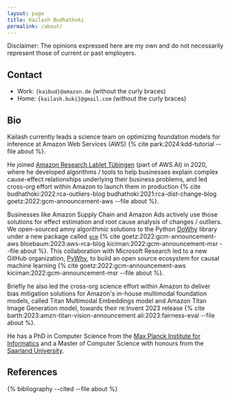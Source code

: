 ```yaml
---
layout: page
title: Kailash Budhathoki
permalink: /about/
---
```


Disclaimer: The opinions expressed here are my own and do not necessarily represent those of current or past employers.

## Contact

- Work: `{kaibud}@amazon.de`       (without the curly braces)
- Home: `{kailash.buki}@gmail.com` (without the curly braces)


## Bio

Kailash currently leads a science team on optimizing foundation models for inference at Amazon Web Services (AWS) {% cite park:2024:kdd-tutorial --file about %}.

He joined [Amazon Research Lablet Tübingen](https://www.amazon.science/latest-news/amazons-fourth-r-d-center-in-germany-is-dedicated-to-open-ai-research) (part of AWS AI) in 2020, where he developed algorithms / tools to help businesses explain complex cause-effect relationships underlying their business problems, and led cross-org effort within Amazon to launch them in production {% cite budhathoki:2022:rca-outliers-blog budhathoki:2021:rca-dist-change-blog goetz:2022:gcm-announcement-aws --file about %}.
<!-- Typical business problems involved effect estimation, and root cause analysis of changes / outliers. Some solutions are still actively used in production by -->
Businesses like Amazon Supply Chain and Amazon Ads actively use those solutions for effect estimation and root cause analysis of changes / outliers.
We open-sourced amny algorithmic solutions to the Python [DoWhy](https://github.com/py-why/dowhy) library under a new package called [`gcm`](https://www.pywhy.org/dowhy/v0.9.1/user_guide/gcm_based_inference/introduction.html) {% cite goetz:2022:gcm-announcement-aws bloebaum:2023:aws-rca-blog kiciman:2022:gcm-announcement-msr --file about %}. This collaboration with Microsoft Research led to a new GitHub organization, [PyWhy](https://www.pywhy.org/), to build an open source ecosystem for causal machine learning {% cite goetz:2022:gcm-announcement-aws kiciman:2022:gcm-announcement-msr --file about %}.

Briefly he also led the cross-org science effort within Amazon to deliver bias mitigation solutions for Amazon's in-house multimodal foundation models, called Titan Multimodal Embeddings model and Amazon Titan Image Generation model, towards their re:Invent 2023 release {% cite barth:2023:amzn-titan-vision-announcement ali:2023:fairness-eval --file about %}.

He has a PhD in Computer Science from the [Max Planck Institute for Informatics](https://www.mpi-inf.mpg.de/home) and a Master of Computer Science with honours from the [Saarland University](https://saarland-informatics-campus.de/).


## References

{% bibliography --cited --file about %}
